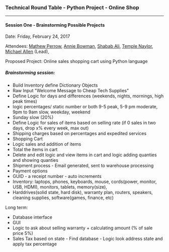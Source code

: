 ### Technical Round Table - Python Project - Online Shop
***

#### Session One - Brainstorming Possible Projects

Date: Friday, February 24, 2017

Attendees: [Mathew Perrow](https://github.com/mportland), [Annie Bowman](https://github.com/abvolatile), [Shabab Ali](), [Temple Naylor](https://github.com/templenaylor), [Michael Allen](https://github.com/mrmichaelgallen) (Lead), 

Proposed Project: Online sales shopping cart using Python language

##### Brainstorming session:
* Build Inventory define Dictionary Objects
* Raw Input "Welcome Message to Cheap Tech Supplies"
* Define Logic for days and differences (weekends, nights, mornings, high peak times)
* logic percentages/ static number or both 9-5 peak, 5-9 pm moderate, 9pm to 9am slow, weekday, weekend
* Sunday slow (20%)
* Define Logic for sales of items based on selling rate (if 0 sales in two days, drop x% every week, max out)
* Shipping charges based on percentages and expedited services
* Shopping Cart
* Logic sales and addition of items
* Total the items in cart
* Delete and edit logic and view items in cart and logic adding quanties and showing quanties
* Shipment process - Email generated, sent to warehouse processing
* Payment options
* GUID - a receipt number - auto increments
* Inventory: laptops, phones, keyboards, mouse, cords(power, monitor, USB, HDMI), monitors, tablets, memory(size),
* Harddrives(solid state, hard disk), warranty plan, routers, speakers, cleaning supplies, software(games, finance, etc)
 
Long term:
* Database interface
* GUI
* Logic to ask about selling warranty + calculating amount (% of sale price 5%)
* Sales Tax based on state - Find database - Logic look address state and apply tax percentage
